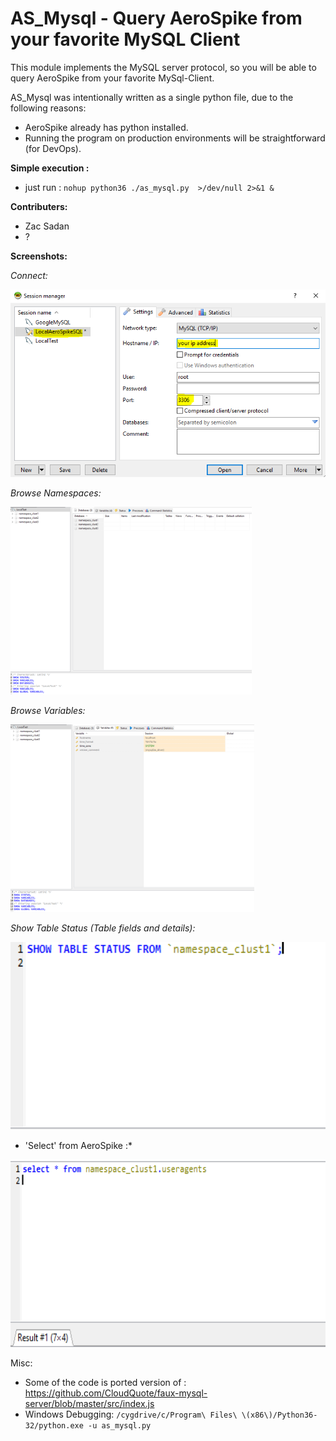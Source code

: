 # AS_Mysql - Query AeroSpike from your favorite MySQL Client

This module implements the MySQL server protocol, so you will be able to query AeroSpike from your favorite MySql-Client.

AS_Mysql was intentionally written as a single python file, due to the following reasons:

- AeroSpike already has python installed.
- Running the program on production environments will be straightforward (for DevOps).

**Simple execution :**

- just run : `nohup python36 ./as_mysql.py  >/dev/null 2>&1 &`

**Contributers:**

- Zac Sadan
- ?

**Screenshots:**


*Connect:*

<img src="README/connect.png" height="300">

*Browse Namespaces:*

<img src="README/namespaces.png" height="300">

*Browse Variables:*

<img src="README/variables.png" height="300">

*Show Table Status (Table fields and details):*

<img src="README/table_status.png" height="300">

* 'Select' from AeroSpike :*

<img src="README/select.png" height="300">





Misc:

- Some of the code is ported version of : https://github.com/CloudQuote/faux-mysql-server/blob/master/src/index.js
- Windows Debugging: `/cygdrive/c/Program\ Files\ \(x86\)/Python36-32/python.exe -u as_mysql.py`
